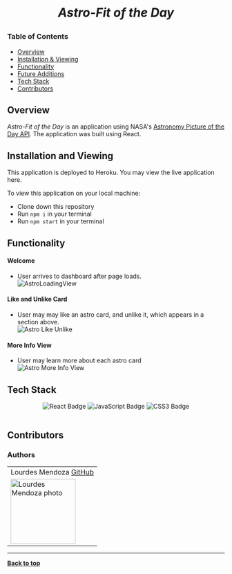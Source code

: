 
# <p align="center"><i>Astro-Fit of the Day</i></p>


### Table of Contents
- [Overview](#overview)
- [Installation & Viewing](#installation-and-viewing)
- [Functionality](#functionality)
- [Future Additions](#future-additions)
- [Tech Stack](#tech-stack)
- [Contributors](#contributors)

## Overview

<i>Astro-Fit of the Day</i>  is an application using NASA's [Astronomy Picture of the Day API](https://api.nasa.gov/).  The application was built using React. 

## Installation and Viewing 

This application is deployed to Heroku. You may view the live application here.

To view this application on your local machine:

- Clone down this repository
- Run `npm i` in your terminal
- Run `npm start` in your terminal

## Functionality 

#### Welcome <br>
- User arrives to dashboard after page loads. <br>
![AstroLoadingView](https://user-images.githubusercontent.com/78240633/133691652-92382278-fe81-43fb-b736-faaf9d1b5c24.gif)

#### Like and Unlike Card
- User may may like an astro card, and unlike it, which appears in a section above. <br>
![Astro Like Unlike](https://user-images.githubusercontent.com/78240633/133691190-c0865110-b3f7-4398-b063-dabbb5071257.gif)


#### More Info View
- User may learn more about each astro card <br>
![Astro More Info View](https://user-images.githubusercontent.com/78240633/133691550-ec5a17e0-97b9-48e3-8567-55f420be5f7f.gif)


## Tech Stack

<div align="center">  
<img src="https://img.shields.io/badge/React-61DAFB?logo=react&logoColor=000&style=flat-square" alt="React Badge">
<img src="https://img.shields.io/badge/JavaScript-F7DF1E?logo=javascript&logoColor=000&style=flat-square" alt="JavaScript Badge">
<img src="https://img.shields.io/badge/CSS3-1572B6?logo=css3&logoColor=fff&style=flat-square" alt="CSS3 Badge">
</div>  

<br>

## Contributors
### Authors
<table>
         <tr>
        <td> Lourdes Mendoza <a href="https://github.com/mendozalourdes">GitHub</td>
      </tr>
      </tr>
<td><img src="https://avatars.githubusercontent.com/u/78240633?v=4" alt="Lourdes Mendoza photo"
width="150" height="auto" /></td>
    </tr>
</table>

**************************************************************************

**[Back to top](#table-of-contents)**

